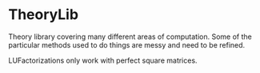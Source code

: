 # TheoryLib

Theory library covering many different areas of computation. Some of the particular methods used to do things are messy and need to be refined.

LUFactorizations only work with perfect square matrices.

